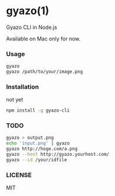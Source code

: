 # gyazo(1)
Gyazo CLI in Node.js

Available on Mac only for now.

### Usage

``` bash
gyazo
gyazo /path/to/your/image.png
```

### Installation
not yet
``` bash
npm install -g gyazo-cli
```

### TODO

``` bash
gyazo > output.png
echo 'input.png' | gyazo
gyazo http://hoge.com/a.png
gyazo --host http://gyazo.yourhost.com/
gyazo --id /your/idfile
```

### LICENSE
MIT
